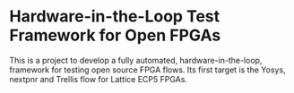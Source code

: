 # Hardware-in-the-Loop Test Framework for Open FPGAs

This is a project to develop a fully automated, hardware-in-the-loop, framework for
testing open source FPGA flows. Its first target is the Yosys, nextpnr and Trellis
flow for Lattice ECP5 FPGAs.


